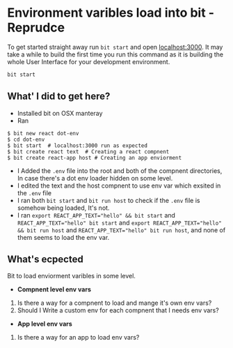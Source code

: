 # Environment varibles load into bit - Reprudce

To get started straight away run `bit start` and open [localhost:3000](http://localhost:3000). It may take a while to build the first time you run this command as it is building the whole User Interface for your development environment.

```bash
bit start
```

## What' I did to get here?
- Installed bit on OSX manteray
- Ran 
```
$ bit new react dot-env
$ cd dot-env
$ bit start  # localhost:3000 run as expected
$ bit create react text  # Creating a react compnent
$ bit create react-app host # Creating an app enviorment
``` 
- I Added the `.env` file into the root and both of the compnent directories, In case there's a dot env loader hidden on some level.
- I edited the text and the host compnent to use env var which exsited in the `.env` file
- I ran both `bit start` and `bit run host` to check if the `.env` file is somehow being loaded, It's not.
- I ran `export REACT_APP_TEXT="hello" && bit start` and `REACT_APP_TEXT="hello" bit start` and `export REACT_APP_TEXT="hello" && bit run host` and `REACT_APP_TEXT="hello" bit run host`, and none of them seems to load the env var.


## What's ecpected
Bit to load enviorment varibles in some level.

- **Compnent level env vars**

1. Is there a way for a compnent to load and mange it's own env vars?
2. Should I Write a custom env for each compnent that I needs env vars?

- **App level env vars**

1. Is there a way for an app to load env vars?
